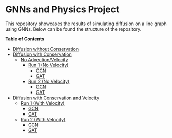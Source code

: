 # GNNs and Physics Project

This repository showcases the results of simulating diffusion on a line graph using GNNs.
Below can be found the structure of the repository.

**Table of Contents**  
- [Diffusion without Conservation](https://github.com/Doonse/Diffusion/tree/main/no_conservation)
- [Diffusion with Conservation](https://github.com/Doonse/Diffusion/tree/main/with_conservation)
  - [No Advection/Velocity](https://github.com/Doonse/Diffusion/tree/main/with_conservation/Stationary_Diffusion)
    - [Run 1 (No Velocity)](https://github.com/Doonse/Diffusion/tree/main/with_conservation/Stationary_Diffusion/Run1)
      - [GCN](#gcn)
      - [GAT](#gat)
    - [Run 2 (No Velocity)](https://github.com/Doonse/Diffusion/tree/main/with_conservation/Stationary_Diffusion/Run2)
      - [GCN](#gcn-1)
      - [GAT](#gat-1)
- [Diffusion with Conservation and Velocity](https://github.com/Doonse/Diffusion/tree/main/with_conservation/Diffusion_with_Advection)
  - [Run 1 (With Velocity)](https://github.com/Doonse/Diffusion/tree/main/with_conservation/Diffusion_with_Advection/Run1)
    - [GCN](#gcn-2)
    - [GAT](#gat-2)
  - [Run 2 (With Velocity)]((https://github.com/Doonse/Diffusion/tree/main/with_conservation/Diffusion_with_Advection/Run2))
    - [GCN](#gcn-3)
    - [GAT](#gat-3)
